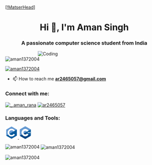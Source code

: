 [[!MatserHead](https://terralogic.com/wp-content/uploads/2021/06/springworl.png)]
<h1 align="center">Hi 👋, I'm Aman Singh</h1>
<h3 align="center">A passionate computer science student from India</h3>
<img align="right" alt="Coding" width="400" src=:https://t4.ftcdn.net/jpg/03/13/40/45/360_F_313404541_e9YZ3pht6oEEkMXuhxTboqXA2B2ShNnC.jpg


<p align="left"> <img src="https://komarev.com/ghpvc/?username=aman1372004&label=Profile%20views&color=0e75b6&style=flat" alt="aman1372004" /> </p>

<p align="left"> <a href="https://github.com/ryo-ma/github-profile-trophy"><img src="https://github-profile-trophy.vercel.app/?username=aman1372004" alt="aman1372004" /></a> </p>

- 📫 How to reach me **ar2465057@gmail.com**

<h3 align="left">Connect with me:</h3>
<p align="left">
<a href="https://instagram.com/_.aman_rana" target="blank"><img align="center" src="https://raw.githubusercontent.com/rahuldkjain/github-profile-readme-generator/master/src/images/icons/Social/instagram.svg" alt="_.aman_rana" height="30" width="40" /></a>
<a href="https://www.hackerrank.com/ar2465057" target="blank"><img align="center" src="https://raw.githubusercontent.com/rahuldkjain/github-profile-readme-generator/master/src/images/icons/Social/hackerrank.svg" alt="ar2465057" height="30" width="40" /></a>
</p>

<h3 align="left">Languages and Tools:</h3>
<p align="left"> <a href="https://www.cprogramming.com/" target="_blank" rel="noreferrer"> <img src="https://raw.githubusercontent.com/devicons/devicon/master/icons/c/c-original.svg" alt="c" width="40" height="40"/> </a> <a href="https://www.w3schools.com/cpp/" target="_blank" rel="noreferrer"> <img src="https://raw.githubusercontent.com/devicons/devicon/master/icons/cplusplus/cplusplus-original.svg" alt="cplusplus" width="40" height="40"/> </a> </p>

<p><img align="left" src="https://github-readme-stats.vercel.app/api/top-langs?username=aman1372004&show_icons=true&locale=en&layout=compact" alt="aman1372004" /></p>

<p>&nbsp;<img align="center" src="https://github-readme-stats.vercel.app/api?username=aman1372004&show_icons=true&locale=en" alt="aman1372004" /></p>

<p><img align="center" src="https://github-readme-streak-stats.herokuapp.com/?user=aman1372004&" alt="aman1372004" /></p>
